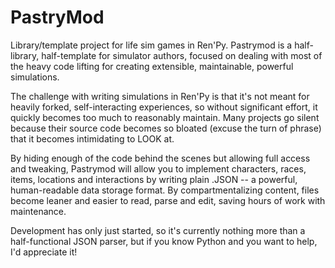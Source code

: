 # PastryMod
Library/template project for life sim games in Ren'Py.
Pastrymod is a half-library, half-template for simulator authors, focused on dealing with most of the heavy code lifting for creating extensible, maintainable, powerful simulations.

The challenge with writing simulations in Ren'Py is that it's not meant for heavily forked, self-interacting experiences, so without significant effort, it quickly becomes too much to reasonably maintain. Many projects go silent because their source code becomes so bloated (excuse the turn of phrase) that it becomes intimidating to LOOK at.

By hiding enough of the code behind the scenes but allowing full access and tweaking, Pastrymod will allow you to implement characters, races, items, locations and interactions by writing plain .JSON -- a powerful, human-readable data storage format. By compartmentalizing content, files become leaner and easier to read, parse and edit, saving hours of work with maintenance.

Development has only just started, so it's currently nothing more than a half-functional JSON parser, but if you know Python and you want to help, I'd appreciate it!
